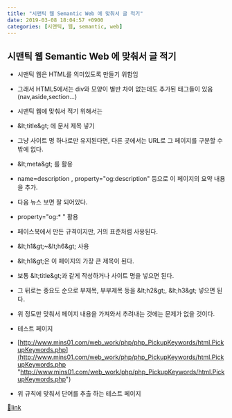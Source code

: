 ```yaml
---
title: "시맨틱 웹 Semantic Web 에 맞춰서 글 적기"
date: 2019-03-08 18:04:57 +0900
categories: [시맨틱, 웹, semantic, web]
---
```


시맨틱 웹 Semantic Web 에 맞춰서 글 적기
-----------------------------

- 시맨틱 웹은 HTML를 의미있도록 만들기 위함임
- 그래서 HTML5에서는 div와 모양이 별반 차이 없는데도 추가된 태그들이 있음(nav,aside,section...)

- 시맨틱 웹에 맞춰서 적기 위해서는
- &amp;lt;title&amp;gt; 에 문서 제목 넣기
- 그냥 사이트 명 하나로만 유지된다면, 다른 곳에서는 URL로 그 페이지를 구분할 수 밖에 없다.

- &amp;lt;meta&amp;gt; 를 활용
- name=description , property="og:description" 등으로 이 페이지의 요약 내용을 추가.
- 다음 뉴스 보면 잘 되어있다.

- property="og:* " 활용
- 페이스북에서 만든 규격이지만, 거의 표준처럼 사용된다.


- &amp;lt;h1&amp;gt;~&amp;lt;h6&amp;gt; 사용
- &amp;lt;h1&amp;gt;은 이 페이지의 가장 큰 제목이 된다.
- 보통 &amp;lt;title&amp;gt;과 같게 작성하거나 사이트 명을 넣으면 된다.

- 그 뒤로는 중요도 순으로 부제목, 부부제목 등을 &amp;lt;h2&amp;gt;, &amp;lt;h3&amp;gt; 넣으면 된다.

- 위 정도만 맞춰서 페이지 내용을 가져와서 추려내는 것에는 문제가 없을 것이다.

- 테스트 페이지
- [http://www.mins01.com/web_work/php/php_PickupKeywords/html.PickupKeywords.php](http://www.mins01.com/web_work/php/php_PickupKeywords/html.PickupKeywords.php "http://www.mins01.com/web_work/php/php_PickupKeywords/html.PickupKeywords.php")
- 위 규칙에 맞춰서 단어를 추출 하는 테스트 페이지





[🔗link](http://www.mins01.com/mh/tech/read/1262)